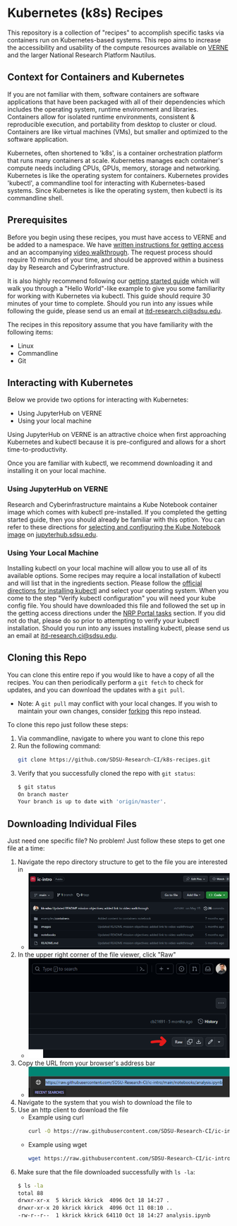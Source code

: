 # Kubernetes (k8s) Recipes
This repository is a collection of "recipes" to accomplish specific tasks via containers run on Kubernetes-based systems.
This repo aims to increase the accessibility and usability of the compute resources available on [VERNE](https://sdsu-research-ci.github.io/instructionalcluster) and the larger National Research Platform Nautilus.

## Context for Containers and Kubernetes
If you are not familiar with them, software containers are software applications that have been packaged with all of their dependencies which includes the operating system, runtime environment and libraries. Containers allow for isolated runtime environments, consistent & reproducible execution, and portability from desktop to cluster or cloud. Containers are like virtual machines (VMs), but smaller and optimized to the software application.

Kubernetes, often shortened to 'k8s', is a container orchestration platform that runs many containers at scale. Kubernetes manages each container's compute needs including CPUs, GPUs, memory, storage and networking. Kubernetes is like the operating system for containers. Kubernetes provides 'kubectl', a commandline tool for interacting with Kubernetes-based systems. Since Kubernetes is like the operating system, then kubectl is its commandline shell.

## Prerequisites
Before you begin using these recipes, you must have access to VERNE and be added to a namespace. 
We have [written instructions for getting access](https://sdsu-research-ci.github.io/softwarefactory/gettingaccess) and an accompanying [video walkthrough](https://mediasite.sdsu.edu/Mediasite/Play/8e7f235bc56f44fdb4586cffe1e477a71d).
The request process should require 10 minutes of your time, and should be approved within a business day by Research and Cyberinfrastructure.

It is also highly recommend following our [getting started guide](https://sdsu-research-ci.github.io/softwarefactory/gettingstarted) which will walk you through a "Hello World"-like example to give you some familiarity for working with Kubernetes via kubectl. 
This guide should require 30 minutes of your time to complete.
Should you run into any issues while following the guide, please send us an email at itd-research.ci@sdsu.edu.

The recipes in this repository assume that you have familiarity with the following items:
- Linux
- Commandline
- Git

## Interacting with Kubernetes
Below we provide two options for interacting with Kubernetes:
- Using JupyterHub on VERNE
- Using your local machine

Using JupyterHub on VERNE is an attractive choice when first approaching Kubernetes and kubectl because it is pre-configured and allows for a short time-to-productivity.

Once you are familiar with kubectl, we recommend downloading it and installing it on your local machine.

### Using JupyterHub on VERNE
Research and Cyberinfrastructure maintains a Kube Notebook container image which comes with kubectl pre-installed.
If you completed the getting started guide, then you should already be familiar with this option.
You can refer to these directions for [selecting and configuring the Kube Notebook image](https://sdsu-research-ci.github.io/softwarefactory/gettingstarted#starting-a-kube-notebook) on [jupyterhub.sdsu.edu](jupyterhub.sdsu.edu).

### Using Your Local Machine
Installing kubectl on your local machine will allow you to use all of its available options.
Some recipes may require a local installation of kubectl and will list that in the ingredients section.
Please follow the [official directions for installing kubectl](https://kubernetes.io/docs/tasks/tools/#kubectl) and select your operating system.
When you come to the step "Verify kubectl configuration" you will need your kube config file.
You should have downloaded this file and followed the set up in the getting access directions under the [NRP Portal tasks](https://sdsu-research-ci.github.io/softwarefactory/gettingaccess#nrp-portal-tasks) section.
If you did not do that, please do so prior to attempting to verify your kubectl installation.
Should you run into any issues installing kubectl, please send us an email at itd-research.ci@sdsu.edu.

## Cloning this Repo
You can clone this entire repo if you would like to have a copy of all the recipes. You can then periodically perform a `git fetch` to check for updates, and you can download the updates with a `git pull`.
- Note: A `git pull` may conflict with your local changes. If you wish to maintain your own changes, consider [forking](https://docs.github.com/en/get-started/quickstart/fork-a-repo) this repo instead.

To clone this repo just follow these steps:
1. Via commandline, navigate to where you want to clone this repo
1. Run the following command:
    ```bash
    git clone https://github.com/SDSU-Research-CI/k8s-recipes.git
    ```
1. Verify that you successfully cloned the repo with `git status`:
    ```bash
    $ git status
    On branch master
    Your branch is up to date with 'origin/master'.
    ```

## Downloading Individual Files
Just need one specific file? No problem! Just follow these steps to get one file at a time:

1. Navigate the repo directory structure to get to the file you are interested in
    - ![](./images/k8s-recipe-readme1.png)
1. In the upper right corner of the file viewer, click "Raw"
    - ![](./images/k8s-recipe-readme2.png)
1. Copy the URL from your browser's address bar
    - ![](./images/k8s-recipe-readme3.png)
1. Navigate to the system that you wish to download the file to
1. Use an http client to download the file
    - Example using curl
        ```bash
        curl -O https://raw.githubusercontent.com/SDSU-Research-CI/ic-intro/main/notebooks/analysis.ipynb
        ```
    - Example using wget
        ```bash
        wget https://raw.githubusercontent.com/SDSU-Research-CI/ic-intro/main/notebooks/analysis.ipynb
        ```
1. Make sure that the file downloaded successfully with `ls -la`:
    ```bash
    $ ls -la
    total 88
    drwxr-xr-x  5 kkrick kkrick  4096 Oct 18 14:27 .
    drwxr-xr-x 20 kkrick kkrick  4096 Oct 11 08:10 ..
    -rw-r--r--  1 kkrick kkrick 64110 Oct 18 14:27 analysis.ipynb
    ```
